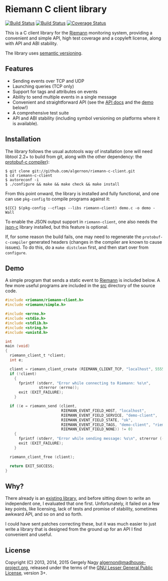 Riemann C client library
========================

[![Build Status](https://travis-ci.org/algernon/riemann-c-client.png?branch=master)](https://travis-ci.org/algernon/riemann-c-client)
[![Build Status](https://drone.io/github.com/algernon/riemann-c-client/status.png)](https://drone.io/github.com/algernon/riemann-c-client/latest)
[![Coverage Status](https://coveralls.io/repos/algernon/riemann-c-client/badge.png)](https://coveralls.io/r/algernon/riemann-c-client)

This is a C client library for the [Riemann][riemann] monitoring
system, providing a convenient and simple API, high test coverage and
a copyleft license, along with API and ABI stability.

 [riemann]: http://riemann.io/

The library uses [semantic versioning][semver].

 [semver]: http://semver.org/

Features
--------

 * Sending events over TCP and UDP
 * Launching queries (TCP only)
 * Support for tags and attributes on events
 * Ability to send multiple events in a single message
 * Convenient and straightforward API (see the [API docs][api-docs]
   and the [demo](#demo) below!)
 * A comprehensive test suite
 * API and ABI stability (including symbol versioning on platforms
   where it is available).

 [api-docs]: https://github.com/algernon/riemann-c-client/blob/master/docs/API.md

Installation
------------

The library follows the usual autotools way of installation (one will
need libtool 2.2+ to build from git, along with the other
dependency: the [protobuf-c compiler][protoc]):

 [protoc]: http://protobuf-c.googlecode.com

    $ git clone git://github.com/algernon/riemann-c-client.git
    $ cd riemann-c-client
    $ autoreconf -i
    $ ./configure && make && make check && make install

From this point onward, the library is installed and fully functional,
and one can use `pkg-config` to compile programs against it:

    ${CC} $(pkg-config --cflags --libs riemann-client) demo.c -o demo -Wall

To enable the JSON output support in `riemann-client`, one also needs
the [json-c][json-c] library installed, but this feature is optional.

 [json-c]: https://github.com/json-c/json-c/wiki

If, for some reason the build fails, one may need to regenerate the
`protobuf-c-compiler` generated headers (changes in the compiler are
known to cause issues). To do this, do a `make distclean` first, and
then start over from `configure`.

Demo
----

A simple program that sends a static event to [Riemann][riemann] is
included below. A few more useful programs are included in the
[src][src] directory of the source code.

 [src]: https://github.com/algernon/riemann-c-client/tree/master/src

```c
#include <riemann/riemann-client.h>
#include <riemann/simple.h>

#include <errno.h>
#include <stdio.h>
#include <stdlib.h>
#include <string.h>
#include <unistd.h>

int
main (void)
{
  riemann_client_t *client;
  int e;

  client = riemann_client_create (RIEMANN_CLIENT_TCP, "localhost", 5555);
  if (!client)
    {
      fprintf (stderr, "Error while connecting to Riemann: %s\n",
               strerror (errno));
      exit (EXIT_FAILURE);
    }

  if ((e = riemann_send (client,
                         RIEMANN_EVENT_FIELD_HOST, "localhost",
                         RIEMANN_EVENT_FIELD_SERVICE, "demo-client",
                         RIEMANN_EVENT_FIELD_STATE, "ok",
                         RIEMANN_EVENT_FIELD_TAGS, "demo-client", "riemann-c-client", NULL,
                         RIEMANN_EVENT_FIELD_NONE)) != 0)
    {
      fprintf (stderr, "Error while sending message: %s\n", strerror (-e));
      exit (EXIT_FAILURE);
    }

  riemann_client_free (client);

  return EXIT_SUCCESS;
}
```

Why?
----

There already is an [existing library][gkos-riemann], and before
sitting down to write an independent one, I evaluated that one first.
Unfortunately, it failed on a few key points, like licensing, lack of
tests and promise of stability, sometimes awkward API, and so on and
so forth.

 [gkos-riemann]: https://github.com/gkos/riemann-c-client

I could have sent patches correcting these, but it was much easier to
just write a library that is designed from the ground up for an API I
find convenient and useful.

License
-------

Copyright (C) 2013, 2014, 2015 Gergely Nagy <algernon@madhouse-project.org>,
released under the terms of the
[GNU Lesser General Public License][lgpl], version 3+.

 [lgpl]: http://www.gnu.org/licenses/lgpl.html
